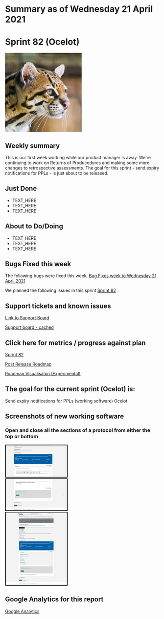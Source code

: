 # Summary as of Wednesday 21 April 2021 

# Sprint 82 (Ocelot)

![Ocelot](graphs/Ocelot_head.jpg)

## Weekly summary
This is our first week working while our product manager is away. We're continuing to work on Returns of Producedures and making some more changes to retrospective assessments. The goal for this sprint - send expiry notifications for PPLs - is just about to be released.

## Just Done
* TEXT_HERE
* TEXT_HERE
* TEXT_HERE

## About to Do/Doing
* TEXT_HERE
* TEXT_HERE
* TEXT_HERE

## Bugs Fixed this week
The following bugs were fixed this week.
[Bug Fixes week to Wednesday 21 April 2021](graphs/bugs21042021.png)

We planned the following issues in this sprint 
[Sprint 82](graphs/sprint21042021.png)

## Support tickets and known issues
[Link to Support Board](https://collaboration.homeoffice.gov.uk/jira/secure/RapidBoard.jspa?rapidView=1717&selectedIssue=ASSB-253)

[Support board - cached](graphs/supportBoard21042021.png)

## Click here for metrics / progress against plan
[Sprint 82](graphs/progress21042021.png)

[Post Release Roadmap](graphs/roadmap21042021.png)

[Roadmap Visualisaton (Experimental) ](roadmapVisualisation21042021.md)

## The goal for the current sprint (Ocelot) is:
Send expiry notifications for PPLs (working software) Ocelot


## Screenshots of new working software
### Open and close all the sections of a protocol from either the top or bottom
<a href="graphs/proto1_21042021.png"><img src="graphs/proto1_21042021.png" alt="HTML5 Icon" width="200" style="border:2px solid black"></a>
<br>
<a href="graphs/proto1a_21042021.png"><img src="graphs/proto1a_21042021.png" alt="HTML5 Icon" width="200" style="border:2px solid black"></a>
<br>
<a href="graphs/proto2_21042021.png"><img src="graphs/proto2_21042021.png" alt="HTML5 Icon" width="200" style="border:2px solid black"></a>
<br>


## Google Analytics for this report
[Google Analytics](graphs/GA21042021.png)

